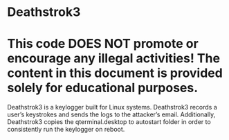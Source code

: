 # Deathstrok3                                                                                                                                           
# This code DOES NOT promote or encourage any illegal activities! The content in this document is provided solely for educational purposes.
Deathstrok3 is a keylogger built for Linux systems. Deathstrok3 records a user’s keystrokes and sends the logs to the attacker’s email. Additionally, Deathstrok3 copies the qterminal.desktop to autostart folder in order to consistently run the keylogger on reboot.

